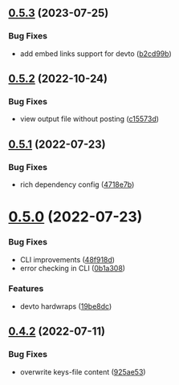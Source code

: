 ## [0.5.3](https://github.com/Mr-Destructive/crossposter/compare/v0.5.2...v0.5.3) (2023-07-25)


### Bug Fixes

* add embed links support for devto ([b2cd99b](https://github.com/Mr-Destructive/crossposter/commit/b2cd99b7f369575a9baac1cc64b69c681dfc4b1e))



## [0.5.2](https://github.com/Mr-Destructive/crossposter/compare/v0.5.1...v0.5.2) (2022-10-24)


### Bug Fixes

* view output file without posting ([c15573d](https://github.com/Mr-Destructive/crossposter/commit/c15573d9de008eeee9a4c7b5437ada3561e87e40))



## [0.5.1](https://github.com/Mr-Destructive/crossposter/compare/v0.5.0...v0.5.1) (2022-07-23)


### Bug Fixes

* rich dependency config ([4718e7b](https://github.com/Mr-Destructive/crossposter/commit/4718e7b67c16dd09f33a61e077e7a5eb3621dfb8))



# [0.5.0](https://github.com/Mr-Destructive/crossposter/compare/v0.4.2...v0.5.0) (2022-07-23)


### Bug Fixes

* CLI improvements ([48f918d](https://github.com/Mr-Destructive/crossposter/commit/48f918d679a37fd3f8f2d1dcddcccf2ffe180c14))
* error checking in CLI ([0b1a308](https://github.com/Mr-Destructive/crossposter/commit/0b1a308c23ad65bded763229ced64d735d18d34a))


### Features

* devto hardwraps ([19be8dc](https://github.com/Mr-Destructive/crossposter/commit/19be8dcce6422b8179f34397cd60c0870082d9a9))



## [0.4.2](https://github.com/Mr-Destructive/crossposter/compare/v0.4.1...v0.4.2) (2022-07-11)


### Bug Fixes

* overwrite keys-file content ([925ae53](https://github.com/Mr-Destructive/crossposter/commit/925ae53021d16f81209f9bae5ca2d0970445d69a))



